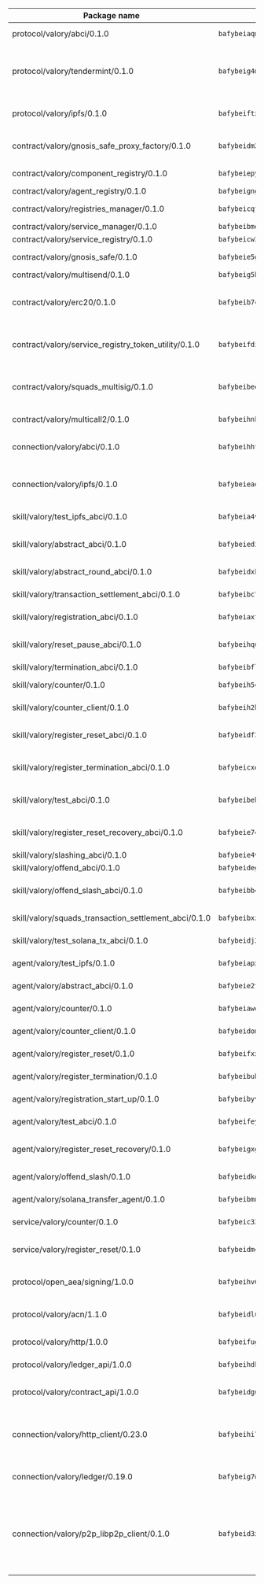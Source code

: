 | Package name                                                  | Package hash                                                  | Description                                                                                                                |
| ------------------------------------------------------------- | ------------------------------------------------------------- | -------------------------------------------------------------------------------------------------------------------------- |
| protocol/valory/abci/0.1.0                                    | `bafybeiaqmp7kocbfdboksayeqhkbrynvlfzsx4uy4x6nohywnmaig4an7u` | A protocol for ABCI requests and responses.                                                                                |
| protocol/valory/tendermint/0.1.0                              | `bafybeig4mi3vmlv5zpbjbfuzcgida6j5f2nhrpedxicmrrfjweqc5r7cra` | A protocol for communication between two AEAs to share tendermint configuration details.                                   |
| protocol/valory/ipfs/0.1.0                                    | `bafybeiftxi2qhreewgsc5wevogi7yc5g6hbcbo4uiuaibauhv3nhfcdtvm` | A protocol specification for IPFS requests and responses.                                                                  |
| contract/valory/gnosis_safe_proxy_factory/0.1.0               | `bafybeidm2btegiaax4phe5lqjzndfmc332wibcrienlykgfnuvalelgrbm` | Gnosis Safe proxy factory (GnosisSafeProxyFactory) contract                                                                |
| contract/valory/component_registry/0.1.0                      | `bafybeiepywewigowj533f55orx7oys3kk5lgdc247p2267scqfyp4gnqle` | Component registry contract                                                                                                |
| contract/valory/agent_registry/0.1.0                          | `bafybeignghdk7oqvyg722gz66tbuj2vj4vkatguj4b6lf5fqzqxkktcke4` | Agent registry contract                                                                                                    |
| contract/valory/registries_manager/0.1.0                      | `bafybeicqf5y3kj42ow45hjcmnglose5n7bwpm2zl3ufuuevou24ewmgbde` | Registries Manager contract                                                                                                |
| contract/valory/service_manager/0.1.0                         | `bafybeibmqewfh5wnayopneyv4vx35n5k7loavzmcazyevntdoskw7vasom` | Service Manager contract                                                                                                   |
| contract/valory/service_registry/0.1.0                        | `bafybeicw3tg7q2ghacuvwerbdaqrsugvhremoq7636pnrivsgvpjxbvgp4` | Service Registry contract                                                                                                  |
| contract/valory/gnosis_safe/0.1.0                             | `bafybeie5giquyseta6yjylfjtzr2kpsdv4ynscprz6lrvxdoz5thk4ubxy` | Gnosis Safe (GnosisSafeL2) contract                                                                                        |
| contract/valory/multisend/0.1.0                               | `bafybeig5byt5urg2d2bsecufxe5ql7f4mezg3mekfleeh32nmuusx66p4y` | MultiSend contract                                                                                                         |
| contract/valory/erc20/0.1.0                                   | `bafybeib7ctk3deleyxayrqvropewefr2muj4kcqe3t3wscak25bjmxnqwe` | The scaffold contract scaffolds a contract to be implemented by the developer.                                             |
| contract/valory/service_registry_token_utility/0.1.0          | `bafybeifdia2y5546tvk6xzxeaqzf2n5n7dutj2hdzbgenxohaqhjtnjqm4` | The scaffold contract scaffolds a contract to be implemented by the developer.                                             |
| contract/valory/squads_multisig/0.1.0                         | `bafybeibeeb5snbyohinxtmmz2amifqdkj4xub5fsl3xsnq5olncd4aw7nm` | The scaffold contract scaffolds a contract to be implemented by the developer.                                             |
| contract/valory/multicall2/0.1.0                              | `bafybeihnkszvqblvno2lyxcmkfkqmozp3lrssllepsceghetfgio4mphc4` | The MakerDAO multicall2 contract.                                                                                          |
| connection/valory/abci/0.1.0                                  | `bafybeihhtx7t5fsxaoajzq5nm4hrq57smigx7gqv35bss766txaaffjmsa` | connection to wrap communication with an ABCI server.                                                                      |
| connection/valory/ipfs/0.1.0                                  | `bafybeieaq56usnosbwdslmo6i2yvttwpsm6djvawsowq3jt6bkjwhw3tl4` | A connection responsible for uploading and downloading files from IPFS.                                                    |
| skill/valory/test_ipfs_abci/0.1.0                             | `bafybeia4vek5pdnoldxtamyst5mhftqozvv44uc5ljqmtzxs5vev4zjbxi` | IPFS e2e testing application.                                                                                              |
| skill/valory/abstract_abci/0.1.0                              | `bafybeiedikuvfpdx7xhyrxcpp6ywi2d6qf6uqvlwmhgcal7qhw5duicvym` | The abci skill provides a template of an ABCI application.                                                                 |
| skill/valory/abstract_round_abci/0.1.0                        | `bafybeidxkicaccg4xco5nu3onvxk2smz4wcdmquiopoi2vctywdoryevju` | abstract round-based ABCI application                                                                                      |
| skill/valory/transaction_settlement_abci/0.1.0                | `bafybeibc7oovckjjfupm2qh5xv6nnigpyl4h6cyyeu4fjfh2zczaachkku` | ABCI application for transaction settlement.                                                                               |
| skill/valory/registration_abci/0.1.0                          | `bafybeiaxt24bxbcgbqn6clxhdeqcopdrrjjkf7l6skfe63tug2r4h3p5bm` | ABCI application for common apps.                                                                                          |
| skill/valory/reset_pause_abci/0.1.0                           | `bafybeihquydval7hdqlyuncflxrivhwg6twjgsz4akc54t3ryotcznulvq` | ABCI application for resetting and pausing app executions.                                                                 |
| skill/valory/termination_abci/0.1.0                           | `bafybeibfl6wtvvjlvgvaydu2s2226qi34oxjvqpoyfituvuwodvvwgxtra` | Termination skill.                                                                                                         |
| skill/valory/counter/0.1.0                                    | `bafybeih5cllexnfi5rudvk5m4wqelwme2sqafkdrre74rjtszrwwbqsbke` | The ABCI Counter application example.                                                                                      |
| skill/valory/counter_client/0.1.0                             | `bafybeih2hz7bvltfnlw7cgjrwgjdw3xgejwcnkxry7i6ajcspwcw2hrb3e` | A client for the ABCI counter application.                                                                                 |
| skill/valory/register_reset_abci/0.1.0                        | `bafybeidf3nomb2geequh2kpa2kyafekvmi357woaastvbvlk6r6s4in4wq` | ABCI application for dummy skill that registers and resets                                                                 |
| skill/valory/register_termination_abci/0.1.0                  | `bafybeicxdbyakwtefpc4xj44uochjcfcuogqhkujjrpsnjtdrafvme7fse` | ABCI application for dummy skill that registers and resets                                                                 |
| skill/valory/test_abci/0.1.0                                  | `bafybeibebqqeyakfijfhhf7c7b5h3btnjpqk4tkzoevpolfejcd4niwo24` | ABCI application for testing the ABCI connection.                                                                          |
| skill/valory/register_reset_recovery_abci/0.1.0               | `bafybeie7cer3i63gm4yreyx5xpxpj6oks6ei63gkez543a57y4jqpsoshi` | ABCI application for dummy skill that registers and resets                                                                 |
| skill/valory/slashing_abci/0.1.0                              | `bafybeie4vujuiy4crp2bz7gaxv2jgfybfyh25rwmx3cueyfbaaehqrgami` | Slashing skill.                                                                                                            |
| skill/valory/offend_abci/0.1.0                                | `bafybeidegpk7hhh7laqkkltasvxhgllxmkmyaucngtiqizgkgzjxqvm4ra` | Offend ABCI application.                                                                                                   |
| skill/valory/offend_slash_abci/0.1.0                          | `bafybeibb43imxzw2ko2ykjdc3dl333tg2zn7hyhdpadvdayasjmg6kepoa` | ABCI application used in order to test the slashing abci                                                                   |
| skill/valory/squads_transaction_settlement_abci/0.1.0         | `bafybeibxzjgwwsknrsukijth5owz5heu3jq6gsk3nlbydipjejrtpjwhh4` | ABCI application for transaction settlement.                                                                               |
| skill/valory/test_solana_tx_abci/0.1.0                        | `bafybeidj2k435mf4wqiwwmcrzwrbm6ppspdcsdcextdio5nfyu6b6besmi` | SOLANA e2e testing application.                                                                                            |
| agent/valory/test_ipfs/0.1.0                                  | `bafybeiapxcv2pe4lzsyft7rfreldkits2cztjjapy5jsuaso2ogmv7ueuq` | Agent for testing the ABCI connection.                                                                                     |
| agent/valory/abstract_abci/0.1.0                              | `bafybeie2tg2rsmmabn7hcmrbhh7ttiyysdq277cvjxbxuqo55kdf4ub4um` | The abstract ABCI AEA - for testing purposes only.                                                                         |
| agent/valory/counter/0.1.0                                    | `bafybeiawqxojnmbzsjqf7wescw7kshde7xbzgphfg6trqt4x75zdb4xhby` | The ABCI Counter example as an AEA                                                                                         |
| agent/valory/counter_client/0.1.0                             | `bafybeidomjk2geo6r7xmfrch5s74kqqsnimupcompxo6pircjnypdtv7ni` | The ABCI Counter example as an AEA                                                                                         |
| agent/valory/register_reset/0.1.0                             | `bafybeifxxqvchkgwionxwan4pweftvigwqrsgwp636sqjumnf2ktpbpbbe` | Register reset to replicate Tendermint issue.                                                                              |
| agent/valory/register_termination/0.1.0                       | `bafybeibuhz3gccuew32j75fhwrtywbvan7u4g4xysayiyxf4zdlarukt6m` | Register terminate to test the termination feature.                                                                        |
| agent/valory/registration_start_up/0.1.0                      | `bafybeibyvk4z4ucapcn2pfczb5tbyqizcenfxgojums7w37p7b5o6qig6q` | Registration start-up ABCI example.                                                                                        |
| agent/valory/test_abci/0.1.0                                  | `bafybeifeyo3x52pu7h4g5zj5jsrf7stmgajhg2lsptmb7ulcwmkpoa3q7q` | Agent for testing the ABCI connection.                                                                                     |
| agent/valory/register_reset_recovery/0.1.0                    | `bafybeigxgmhyhwy7fpn3bsvbevsf6uizejuh2csqe2uvoxgwu7mnqh6eiu` | Agent to showcase hard reset as a recovery mechanism.                                                                      |
| agent/valory/offend_slash/0.1.0                               | `bafybeidkdsa2gl5qq2prpmekkhmsdlvgyhpvokdpv6bmv4q4lrfvc4zca4` | Offend and slash to test the slashing feature.                                                                             |
| agent/valory/solana_transfer_agent/0.1.0                      | `bafybeibmntvhf2u2qg7uv42ht54usc65yrszlqiv2u237jrmxgyplacjca` | Register terminate to test the termination feature.                                                                        |
| service/valory/counter/0.1.0                                  | `bafybeic33xtljd57dy744wkanzxwh2564sybmqorcu26bllf5v2bwca6lm` | A set of agents incrementing a counter                                                                                     |
| service/valory/register_reset/0.1.0                           | `bafybeidm4wehhegqxmy6jz2m575hmsfes42ndb52s4ldy7on3mef6noz74` | Test and debug tendermint reset mechanism.                                                                                 |
| protocol/open_aea/signing/1.0.0                               | `bafybeihv62fim3wl2bayavfcg3u5e5cxu3b7brtu4cn5xoxd6lqwachasi` | A protocol for communication between skills and decision maker.                                                            |
| protocol/valory/acn/1.1.0                                     | `bafybeidluaoeakae3exseupaea4i3yvvk5vivyt227xshjlffywwxzcxqe` | The protocol used for envelope delivery on the ACN.                                                                        |
| protocol/valory/http/1.0.0                                    | `bafybeifugzl63kfdmwrxwphrnrhj7bn6iruxieme3a4ntzejf6kmtuwmae` | A protocol for HTTP requests and responses.                                                                                |
| protocol/valory/ledger_api/1.0.0                              | `bafybeihdk6psr4guxmbcrc26jr2cbgzpd5aljkqvpwo64bvaz7tdti2oni` | A protocol for ledger APIs requests and responses.                                                                         |
| protocol/valory/contract_api/1.0.0                            | `bafybeidgu7o5llh26xp3u3ebq3yluull5lupiyeu6iooi2xyymdrgnzq5i` | A protocol for contract APIs requests and responses.                                                                       |
| connection/valory/http_client/0.23.0                          | `bafybeihi772xgzpqeipp3fhmvpct4y6e6tpjp4sogwqrnf3wqspgeilg4u` | The HTTP_client connection that wraps a web-based client connecting to a RESTful API specification.                        |
| connection/valory/ledger/0.19.0                               | `bafybeig7woeog4srdby75hpjkmx4rhpkzncbf4h2pm5r6varsp26pf2uhu` | A connection to interact with any ledger API and contract API.                                                             |
| connection/valory/p2p_libp2p_client/0.1.0                     | `bafybeid3xg5k2ol5adflqloy75ibgljmol6xsvzvezebsg7oudxeeolz7e` | The libp2p client connection implements a tcp connection to a running libp2p node as a traffic delegate to send/receive envelopes to/from agents in the DHT. |
